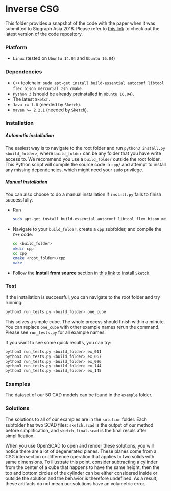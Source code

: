 # Inverse CSG

This folder provides a snapshot of the code with the paper when it was submitted to Siggraph Asia 2018. Please refer to [this link](https://github.com/mit-gfx/InverseCSG) to check out the latest version of the code repository.

### Platform
* `Linux` (tested on `Ubuntu 14.04` and `Ubuntu 16.04`)

### Dependencies

* `C++` toolchain: `sudo apt-get install build-essential autoconf libtool flex bison mercurial zsh cmake`.
* `Python 3` (should be already preinstalled in `Ubuntu 16.04`).
* The latest `Sketch`.
* `Java >= 1.8` (needed by `Sketch`).
* `maven >= 2.2.1` (needed by `Sketch`).

### Installation
##### Automatic installation

The easiest way is to navigate to the root folder and run `python3 install.py <build_folder>`, where `build_folder` can be any folder that you have write access to. We recommend you use a `build_folder` outside the root folder. This Python script will compile the source code in `cpp/` and attempt to install any missing dependencies, which might need your `sudo` privilege.

##### Manual installation

You can also choose to do a manual installation if `install.py` fails to finish successfully.

* Run

  ```bash
  sudo apt-get install build-essential autoconf libtool flex bison mercurial zsh cmake
  ```


* Navigate to your `build_folder`, create a `cpp` subfolder, and compile the `C++` code:

  ```bash
  cd <build_folder>
  mkdir cpp
  cd cpp
  cmake <root_folder>/cpp
  make
  ```

* Follow the **Install from source** section in [this link](https://bitbucket.org/gatoatigrado/sketch-frontend/wiki/Installation) to install `Sketch`.

### Test
If the installation is successful, you can navigate to the root folder and try running:
```bash
python3 run_tests.py <build_folder> one_cube
```
This solves a simple cube. The whole process should finish within a minute. You can replace `one_cube` with other example names rerun the command. Please see `run_tests.py` for all example names.

If you want to see some quick results, you can try:
```bash
python3 run_tests.py <build_folder> ex_011
python3 run_tests.py <build_folder> ex_067
python3 run_tests.py <build_folder> ex_096
python3 run_tests.py <build_folder> ex_144
python3 run_tests.py <build_folder> ex_145
```

### Examples
The dataset of our 50 CAD models can be found in the `example` folder.

### Solutions
The solutions to all of our examples are in the `solution` folder. Each subfolder has two SCAD files: `sketch.scad` is the output of our method before simplification, and `sketch_final.scad` is the final resuls after simplification.

When you use OpenSCAD to open and render these solutions, you will notice there are a lot of degenerated planes. These planes come from a CSG intersection or difference operation that applies to two solids with same dimensions. To illustrate this point, consider subtracting a cylinder from the center of a cube that happens to have the same height, then the top and bottom circles of the cylinder can be either considered inside or outside the solution and the behavior is therefore undefined. As a result, these artifacts do not mean our solutions have an volumetric error.

